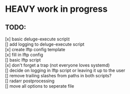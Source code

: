 # HEAVY work in progress

## TODO:
[x] basic deluge-execute scrip\t\
[] add logging to deluge-execute script\
[x] create lftp config template\
[x] fill in lftp config\
[] basic lftp script\
[x] don't forget a trap (not everyone loves systemd)\
[] decide on logging in lftp script or leaving it up to the user\
[] remove trailing slashes from paths in both scripts?\
[] radarr postprocessing\
[] move all options to seperate file



